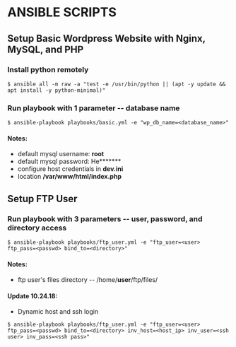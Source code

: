 # ANSIBLE SCRIPTS
## Setup Basic Wordpress Website with Nginx, MySQL, and PHP

### Install python remotely
 `$ ansible all -m raw -a "test -e /usr/bin/python || (apt -y update && apt install -y python-minimal)"`
### Run playbook with 1 parameter -- database name
 `$ ansible-playbook playbooks/basic.yml -e "wp_db_name=<database_name>"`
#### Notes:
 - default mysql username: **root**
 - default mysql password: He\*\*\*\*\*\*\*
 - configure host credentials in **dev.ini**
 - location **/var/www/html/index.php**


## Setup FTP User

### Run playbook with 3 parameters -- user, password, and directory access
 `$ ansible-playbook playbooks/ftp_user.yml -e "ftp_user=<user> ftp_pass=<passwd> bind_to=<directory>"`
#### Notes:
 - ftp user's files directory -- /home/**user**/ftp/files/

#### Update 10.24.18:
 - Dynamic host and ssh login

 `$ ansible-playbook playbooks/ftp_user.yml -e "ftp_user=<user> ftp_pass=<passwd> bind_to=<directory> inv_host=<host_ip> inv_user=<ssh user> inv_pass=<ssh pass>"`


